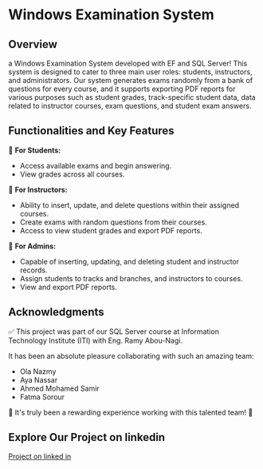 # Windows Examination System

## Overview

a Windows Examination System developed with EF and SQL Server! This system is designed to cater to three main user roles: students, instructors, and administrators.
Our system generates exams randomly from a bank of questions for every course, and it supports exporting PDF reports for various purposes such as student grades, track-specific student data, data related to instructor courses, exam questions, and student exam answers.

## Functionalities and Key Features

🌟 **For Students:**
- Access available exams and begin answering.
- View grades across all courses.

🌟 **For Instructors:**
- Ability to insert, update, and delete questions within their assigned courses.
- Create exams with random questions from their courses.
- Access to view student grades and export PDF reports.

🌟 **For Admins:**
- Capable of inserting, updating, and deleting student and instructor records.
- Assign students to tracks and branches, and instructors to courses.
- View and export PDF reports.

## Acknowledgments

✅ This project was part of our SQL Server course at Information Technology Institute (ITI) with Eng. Ramy Abou-Nagi.

It has been an absolute pleasure collaborating with such an amazing team:

- Ola Nazmy
- Aya Nassar
- Ahmed Mohamed Samir
- Fatma Sorour

🌟 It's truly been a rewarding experience working with this talented team! 🌟

## Explore Our Project on linkedin 

 [Project on linked in]([https://lnkd.in/dvHJtBzi](https://www.linkedin.com/posts/mostafa-ali-462152203_dotnet-dotnetcore-aspnetcore-activity-7174181027295150081-BO-E?utm_source=share&utm_medium=member_desktop))


